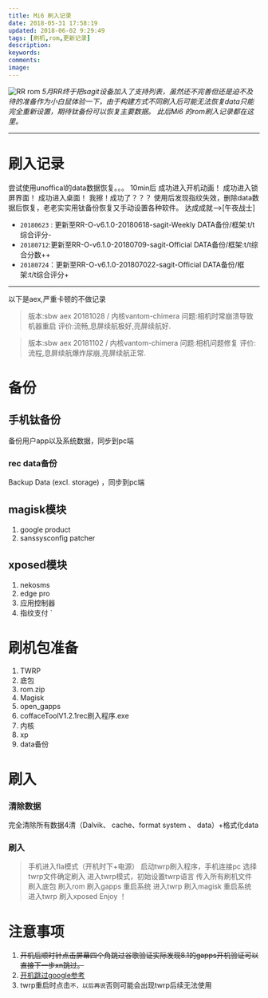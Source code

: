 ```yaml
---
title: Mi6 刷入记录
date: 2018-05-31 17:58:19
updated: 2018-06-02 9:29:49
tags: [刷机,rom,更新记录]
description:
keywords:
comments:
image:
---
```


![RR rom](/images/rrrom1.png)
*5月RR终于把sagit设备加入了支持列表，虽然还不完善但还是迫不及待的准备作为小白鼠体验一下，由于构建方式不同刷入后可能无法恢复data只能完全重新设置，期待钛备份可以恢复主要数据。
此后Mi6 的rom刷入记录都在这里。*
<!--more-->
<hr/>

# 刷入记录
尝试使用unoffical的data数据恢复。。。
10min后
成功进入开机动画！
成功进入锁屏界面！
成功进入桌面！
我擦！成功了？？？
使用后发现指纹失效，删除data数据后恢复，老老实实用钛备份恢复又手动设置各种软件。
达成成就-->[午夜战士]

+ `20180623` : 更新至RR-O-v6.1.0-20180618-sagit-Weekly  DATA备份/框架:t/t综合评分-
+ `20180712`:更新至RR-O-v6.1.0-20180709-sagit-Official DATA备份/框架:t/t综合分数++
+ `20180724`：更新至RR-O-v6.1.0-201807022-sagit-Official DATA备份/框架:t/t综合评分+

<hr/>
以下是aex,严重卡顿的不做记录

> 版本:sbw aex 20181028 / 内核vantom-chimera
> 问题:相机时常崩溃导致机器重启
> 评价:流畅,息屏续航极好,亮屏续航好.

>版本:sbw aex 20181102 / 内核vantom-chimera
>问题:相机问题修复
>评价:流程,息屏续航爆炸尿崩,亮屏续航正常.


# 备份 #
## 手机钛备份
备份用户app以及系统数据，同步到pc端

 ### rec data备份 ###
Backup
Data (excl. storage)
，同步到pc端

## magisk模块

1. google product 
2. sanssysconfig patcher 

## xposed模块

1. nekosms 
2. edge pro
3. 应用控制器 
4. 指纹支付 `


# 刷机包准备 #

1. TWRP
1. 底包
1. rom.zip
1. Magisk
1. open_gapps
2. coffaceToolV1.2.1rec刷入程序.exe
3. 内核
4. xp
5. data备份

# 刷入
 ### 清除数据 ###
完全清除所有数据4清（Dalvik、 cache、format system 、 data）+格式化data
 ### 刷入 ###
>手机进入fla模式（开机时下+电源）
启动twrp刷入程序，手机连接pc
选择twrp文件确定刷入
进入twrp模式，初始设置twrp语言
传入所有刷机文件
刷入底包
刷入rom
刷入gapps
重启系统
进入twrp
刷入magisk
重启系统
进入twrp
刷入xposed
Enjoy ！


# 注意事项

1. ~~开机后顺时针点击屏幕四个角跳过谷歌验证实际发现8.1的gapps开机验证可以直接下一步xn跳过。~~
2. [开机跳过google参考](https://e1sewhere.github.io/2018/10/02/%E8%B7%B3%E8%BF%87%E8%B0%B7%E6%AD%8C%E5%BC%80%E6%9C%BA%E9%AA%8C%E8%AF%81%E7%9A%84%E6%96%B9%E6%B3%95/)
1. twrp重启时点击` 不，以后再说 `否则可能会出现twrp后续无法使用

